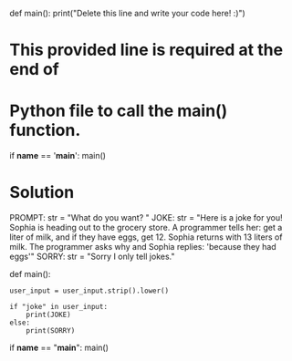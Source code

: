 def main():
    print("Delete this line and write your code here! :)")


# This provided line is required at the end of
# Python file to call the main() function.
if __name__ == '__main__':
    main()


# Solution
PROMPT: str = "What do you want? "
JOKE: str = "Here is a joke for you! Sophia is heading out to the grocery store. A programmer tells her: get a liter of milk, and if they have eggs, get 12. Sophia returns with 13 liters of milk. The programmer asks why and Sophia replies: 'because they had eggs'"
SORRY: str = "Sorry I only tell jokes."

def main():
  
    user_input = user_input.strip().lower()
    
    if "joke" in user_input:
        print(JOKE)
    else:
        print(SORRY)

if __name__ == "__main__":
    main()